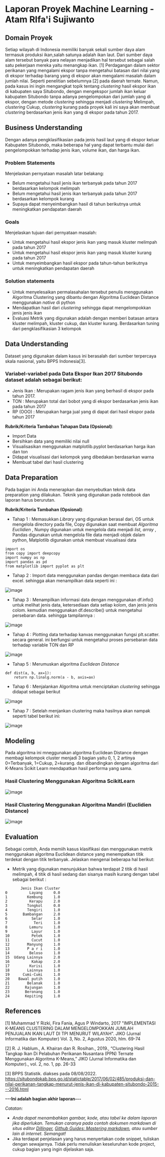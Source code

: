 # Laporan Proyek Machine Learning - Atam RIfa'i Sujiwanto

## Domain Proyek

Setiap wilayah di Indonesia memiliki banyak sekali sumber daya alam termasuk produksi ikan,salah satunya adalah ikan laut. Dari sumber daya alam tersebut banyak para nelayan menjadikan hal tersebut sebagai salah satu pekerjaan mereka yaitu menangkap ikan. [1] Perdagangan dalam sektor perikanan yang mengalami ekspor tanpa mengetahui batasan dari nilai yang di ekspor terhadap barang yang di ekspor akan mengalami masalah dalam jumlah nilai. Seperti penelitian sebelumnya [2] pada daerah ternate. Namun, pada kasus ini ingin mengangkat topik tentang  _clustering_ hasil ekspor ikan di kabupaten saya Situbondo, dengan mengekspor jumlah ikan keluar kabupaten Situbondo tanpa adanya pengelompokan dari jumlah yang di ekspor, dengan metode _clustering_ sehingga menjadi _clustering_ Melimpah, _clustering_ Cukup, _clustering_ kurang pada proyek kali ini saya akan membuat _clustering_ berdasarkan jenis ikan yang di ekspor pada tahun 2017.
 
## Business Understanding

Dengan adanya pengklasifikasian pada jenis hasil laut yang di ekspor keluar Kabupaten Situbondo, maka beberapa hal yang dapat terbantu mulai dari pengelompokkan terhadap jenis ikan, volume ikan, dan harga ikan.

### Problem Statements

Menjelaskan pernyataan masalah latar belakang:
- Belum mengetahui hasil jenis ikan terbanyak pada tahun 2017 berdasarkan kelompok melimpah
- Belum mengetahui hasil jenis ikan terbanyak pada tahun 2017 berdasarkan kelompok kurang
- Supaya dapat menyeimbangkan hasil di tahun berikutnya untuk meningkatkan pendapatan daerah

### Goals

Menjelaskan tujuan dari pernyataan masalah:
- Untuk mengetahui hasil ekspor jenis ikan yang masuk kluster melimpah pada tahun 2017
- Untuk mengetahui hasil ekspor jenis ikan yang masuk kluster kurang pada tahun 2017
- Untuk menyeimbangkan hasil ekspor pada tahun-tahun berikutnya untuk meningkatkan pendapatan daerah


### Solution statements
- Untuk menyelesaikan permalasahalan tersebut penulis menggunakan Algoritma Clustering yang dibantu dengan Algoritma Euclidean Distance menggunakan _native_ di python
- Mendapatkan hasil dari _clustering_ sehingga dapat mengelompokkan jenis jenis ikan
- Evaluasi Metrik yang digunakan adalah dengan memberi batasan antara kluster melimpah, kluster cukup, dan kluster kurang. Berdasarkan tuning dari pengklasifikasian 3 kelompok

## Data Understanding
Dataset yang digunakan dalam kasus ini berasalah dari sumber terpercaya skala nasional, yaitu BPPS Indonesia[3].

### Variabel-variabel pada Data Ekspor Ikan 2017 Situbondo dataset adalah sebagai berikut:
- Jenis Ikan : Merupakan ragam jenis ikan yang berhasil di ekspor pada tahun 2017.
- TON : Merupakan total dari bobot yang di ekspor berdasarkan jenis ikan pada tahun 2017
- RP (OOO) : Merupakan harga jual yang di dapat dari hasil ekspor pada tahun 2017

**Rubrik/Kriteria Tambahan Tahapan Data (Opsional)**:
- Import Data
- Bersihkan data yang memiliki nilai null
- Visualisasikan menggunakan matplotlib.pyplot berdasarkan harga ikan dan ton
- Didapat visualisasi dari kelompok yang dibedakan berdasarkan warna
- Membuat tabel dari hasil clustering

## Data Preparation
Pada bagian ini Anda menerapkan dan menyebutkan teknik data preparation yang dilakukan. Teknik yang digunakan pada notebook dan laporan harus berurutan.

**Rubrik/Kriteria Tambahan (Opsional)**: 
- Tahap 1 : Memasukkan _Library_ yang digunakan berasal dari, OS untuk mengelola directory pada file, Copy digunakan saat membuat _Algoritma Euclidien_ , Numpy digunakan untuk mengelola data menjadi _list, array_ , Pandas digunakan untuk mengelola file data menjadi objek dalam python, Matplotlib digunakan untuk membuat visualisasi data
```
import os
from copy import deepcopy
import numpy as np
import pandas as pd
from matplotlib import pyplot as plt
```

- Tahap 2 : Import data menggunakan pandas dengan membaca data dari excel. sehingga akan menampilkan data seperti ini :

![image](https://user-images.githubusercontent.com/58683035/183570605-e94b0c1b-c794-4a7b-8288-0c1280613119.png)


- Tahap 3 : Menampilkan informasi data dengan menggunakan df.info() untuk melihat jenis data, ketersediaan data setiap kolom, dan jenis jenis colom. kemudian menggunakan df.describe() untuk mengetahui persebaran data. sehingga tampilannya :

![image](https://user-images.githubusercontent.com/58683035/183570683-0e6e9c83-eef4-4ac8-ad3a-e8370c2124d1.png)


- Tahap 4 : Plotting data terhadap kanvas menggunakan fungsi plt.scatter. secara general. ini berfungsi untuk mengetahui proses persebaran data terhadap variable TON dan RP

![image](https://user-images.githubusercontent.com/58683035/183570785-6c2437e1-8149-4cde-9c11-6cd4c6017974.png)


- Tahap 5 : Merumuskan algoritma _Euclidean Distance_
```
def dist(a, b, ax=1):
    return np.linalg.norm(a - b, axis=ax)
```
- Tahap 6 : Menjalankan Algoritma untuk menciptakan _clustering_ sehingga didapat sebagai berikut

![image](https://user-images.githubusercontent.com/58683035/183570879-38a2502f-d3e0-4c87-b240-750f2616781d.png)

- Tahap 7 : Setelah menjankan clustering maka hasilnya akan nampak seperti tabel berikut ini: 


![image](https://user-images.githubusercontent.com/58683035/183570962-ecbcbef1-c56c-42f7-8027-9da47795b114.png)


## Modeling
Pada algoritma ini mneggunakan algoritma Euclidean Distance dengan membagi kelompok cluster menjadi 3 bagian yaitu 0, 1, 2 artinya 0=Terbanyak, 1=Cukup, 2=kurang. dan dibandingkan dengan algoritma dari K-Means Scikit Learn mendapatkan hasil performa yang sama.

### Hasil Clustering Menggunakan Algoritma ScikitLearn

![image](https://user-images.githubusercontent.com/58683035/183571122-f75b947d-12c9-4c53-8d67-8b91ef44ad27.png)

### Hasil Clustering Menggunakan Algoritma Mandiri (Euclidien Distance)

![image](https://user-images.githubusercontent.com/58683035/183571240-3e5a2394-33b7-4ceb-bc89-ee70978700a8.png)


## Evaluation

Sebagai contoh, Anda memiih kasus klasifikasi dan menggunakan metrik menggunakan algoritma Euclidean distance yang menempatkan titik terdekat dengan titik terbanyak. Jelaskan mengenai beberapa hal berikut:
- Metrik yang digunakan menunjukkan bahwa terdapat 2 titik di hasil melimpah, 4 titik di hasil sedang dan sisanya masih kurang dengan tabel sebagai berikut :
```
       Jenis Ikan Cluster
0          Layang     0.0
1         Kembung     1.0
2          Kerapu     2.0
3         Tongkol     0.0
4         Tengiri     1.0
5       Bambangan     2.0
6           Selar     1.0
7            Teri     1.0
8          Lemuru     1.0
9           Layur     1.0
10          Petek     1.0
11          Cucut     1.0
12        Manyung     1.0
13        P a r i     1.0
14         Beloso     1.0
15  Udang Lainnya     2.0
16          Kakap     2.0
17         Kurisi     1.0
18        Lainnya     1.0
19      Cumi-Cumi     1.0
20    Bawal putih     1.0
21        Belanak     1.0
22       Rajungan     1.0
23       Beronang     1.0
24       Kepiting     1.0
```

## References
[1] Muhammad Y Rizki, Fira Fania, Agus P Windarto, 2017 "IMPLEMENTASI K-MEANS CLUSTERING DALAM MENGELOMPOKKAN JUMLAH PENJUALAN IKAN LAUT DI TPI MENURUT WILAYAH". JIKO (Jurnal Informatika dan Komputer) Vol. 3, No. 2, Agustus 2020, hlm. 69-74

[2] R. J. Hablum., A. Khairan dan R. Rosihan., 2019., “Clustering Hasil Tangkap Ikan Di Pelabuhan Perikanan Nusantara (PPN) Ternate Menggunakan Algoritma K-Means,” JIKO (Jurnal Informatika dan Komputer)., vol. 2, no. 1, pp. 26-33

[3] BPPS Statistik. diakses pada 08/08/2022. https://situbondokab.bps.go.id/statictable/2017/06/02/485/produksi-dan-nilai-perikanan-tangkap-menurut-jenis-ikan-di-kabupaten-situbondo-2015---2016.html


**---Ini adalah bagian akhir laporan---**

_Catatan:_
- _Anda dapat menambahkan gambar, kode, atau tabel ke dalam laporan jika diperlukan. Temukan caranya pada contoh dokumen markdown di situs editor [Dillinger](https://dillinger.io/), [Github Guides: Mastering markdown](https://guides.github.com/features/mastering-markdown/), atau sumber lain di internet. Semangat!_
- Jika terdapat penjelasan yang harus menyertakan code snippet, tuliskan dengan sewajarnya. Tidak perlu menuliskan keseluruhan kode project, cukup bagian yang ingin dijelaskan saja.

